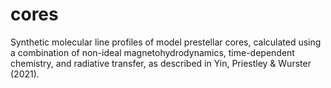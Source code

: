 # cores
Synthetic molecular line profiles of model prestellar cores, calculated using a combination of non-ideal magnetohydrodynamics, time-dependent chemistry, and radiative transfer, as described in Yin, Priestley & Wurster (2021).
